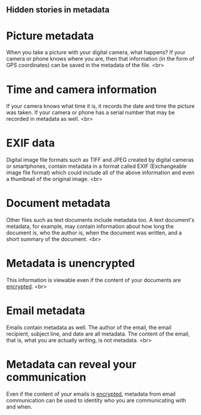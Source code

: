 
## Hidden stories in metadata

# Picture metadata
When you take a picture with your digital camera, what happens? If your camera or phone knows where you are, then that information (in the form of GPS coordinates) can be saved in the metadata of the file.
&lt;br&gt;
# Time and camera information
If your camera knows what time it is, it records the date and time the picture was taken. If your camera or phone has a serial number that may be recorded in metadata as well.
&lt;br&gt;
# EXIF data
Digital image file formats such as TIFF and JPEG created by digital cameras or smartphones, contain metadata in a format called EXIF (Exchangeable image file format) which could include all of the above information and even a thumbnail of the original image.
&lt;br&gt;
# Document metadata
Other files such as text documents include metadata too. A text document&#39;s metadata, for example, may contain information about how long the document is, who the author is, when the document was written, and a short summary of the document.
&lt;br&gt;
# Metadata is unencrypted
This information is viewable even if the content of your documents are [encrypted](en/topics/understand-4-digisec/1-encryption/1-1-intro.md).
&lt;br&gt;
# Email metadata
Emails contain metadata as well. The author of the email, the email recipient, subject line, and date are all metadata. The content of the email, that is, what you are actually writing, is not metadata.
&lt;br&gt;
# Metadata can reveal your communication
Even if the content of your emails is [encrypted](en/topics/understand-4-digisec/1-encryption/1-1-intro.md), metadata from email communication can be used to identity who you are communicating with and when.
